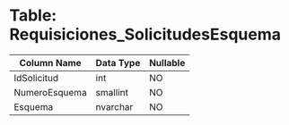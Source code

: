 # Table: Requisiciones_SolicitudesEsquema

| Column Name | Data Type | Nullable |
|-------------|-----------|----------|
| IdSolicitud | int | NO |
| NumeroEsquema | smallint | NO |
| Esquema | nvarchar | NO |
